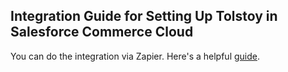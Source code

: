 ## Integration Guide for Setting Up Tolstoy in Salesforce Commerce Cloud

You can do the integration via Zapier. Here's a helpful [guide](https://zapier.com/apps/salesforce/integrations).